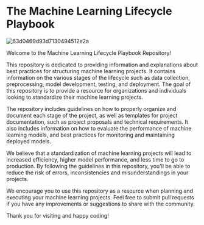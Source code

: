 # The Machine Learning Lifecycle Playbook

![63d0469d93d7130494512e2a](https://user-images.githubusercontent.com/56636702/214412283-55607786-2ba9-4d41-a66b-c76ee27a8c38.jpg)

Welcome to the Machine Learning Lifecycle Playbook Repository!

This repository is dedicated to providing information and explanations about best practices for structuring machine learning projects. It contains information on the various stages of the lifecycle such as data collection, preprocessing, model development, testing, and deployment. The goal of this repository is to provide a resource for organizations and individuals looking to standardize their machine learning projects.

The repository includes guidelines on how to properly organize and document each stage of the project, as well as templates for project documentation, such as project proposals and technical requirements. It also includes information on how to evaluate the performance of machine learning models, and best practices for monitoring and maintaining deployed models.

We believe that a standardization of machine learning projects will lead to increased efficiency, higher model performance, and less time to go to production. By following the guidelines in this repository, you'll be able to reduce the risk of errors, inconsistencies and misunderstandings in your projects.

We encourage you to use this repository as a resource when planning and executing your machine learning projects. Feel free to submit pull requests if you have any improvements or suggestions to share with the community.

Thank you for visiting and happy coding!
